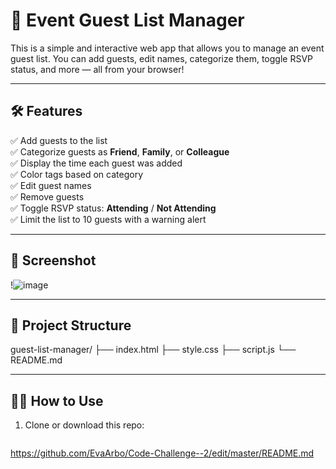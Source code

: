 # 🎉 Event Guest List Manager

This is a simple and interactive web app that allows you to manage an event guest list. You can add guests, edit names, categorize them, toggle RSVP status, and more — all from your browser!

---

## 🛠 Features

✅ Add guests to the list  
✅ Categorize guests as **Friend**, **Family**, or **Colleague**  
✅ Display the time each guest was added  
✅ Color tags based on category  
✅ Edit guest names  
✅ Remove guests  
✅ Toggle RSVP status: **Attending** / **Not Attending**  
✅ Limit the list to 10 guests with a warning alert

---

## 📸 Screenshot

!![image](https://github.com/user-attachments/assets/120beff1-b61b-4fa2-a68a-bc55705d7772)

---

## 📁 Project Structure
guest-list-manager/
├── index.html
├── style.css
├── script.js
└── README.md


---

## 🧑‍💻 How to Use

1. Clone or download this repo:
   ```bash
 https://github.com/EvaArbo/Code-Challenge--2/edit/master/README.md


